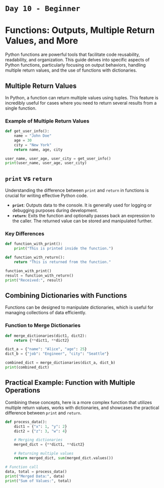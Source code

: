 # `Day 10 - Beginner`

# Functions: Outputs, Multiple Return Values, and More

Python functions are powerful tools that facilitate code reusability, readability, and organization. This guide delves into specific aspects of Python functions, particularly focusing on output behaviors, handling multiple return values, and the use of functions with dictionaries.

## Multiple Return Values

In Python, a function can return multiple values using tuples. This feature is incredibly useful for cases where you need to return several results from a single function.

### Example of Multiple Return Values

```python
def get_user_info():
    name = "John Doe"
    age = 30
    city = "New York"
    return name, age, city

user_name, user_age, user_city = get_user_info()
print(user_name, user_age, user_city)
```

## `print` vs `return`

Understanding the difference between `print` and `return` in functions is crucial for writing effective Python code.

- **`print`**: Outputs data to the console. It is generally used for logging or debugging purposes during development.
- **`return`**: Exits the function and optionally passes back an expression to the caller. The returned value can be stored and manipulated further.

### Key Differences

```python
def function_with_print():
    print("This is printed inside the function.")

def function_with_return():
    return "This is returned from the function."

function_with_print()
result = function_with_return()
print("Received:", result)
```

## Combining Dictionaries with Functions

Functions can be designed to manipulate dictionaries, which is useful for managing collections of data efficiently.

### Function to Merge Dictionaries

```python
def merge_dictionaries(dict1, dict2):
    return {**dict1, **dict2}

dict_a = {"name": "Alice", "age": 25}
dict_b = {"job": "Engineer", "city": "Seattle"}

combined_dict = merge_dictionaries(dict_a, dict_b)
print(combined_dict)
```

## Practical Example: Function with Multiple Operations

Combining these concepts, here is a more complex function that utilizes multiple return values, works with dictionaries, and showcases the practical difference between `print` and `return`.

```python
def process_data():
    dict1 = {"x": 1, "y": 2}
    dict2 = {"z": 3, "w": 4}

    # Merging dictionaries
    merged_dict = {**dict1, **dict2}

    # Returning multiple values
    return merged_dict, sum(merged_dict.values())

# Function call
data, total = process_data()
print("Merged Data:", data)
print("Sum of Values:", total)
```
